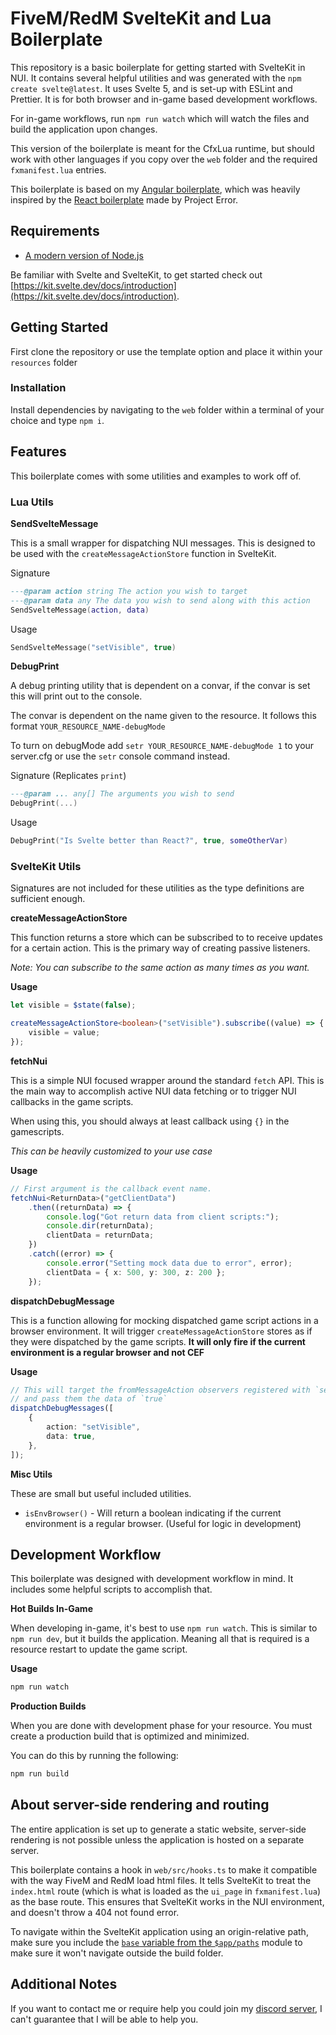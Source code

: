 # FiveM/RedM SvelteKit and Lua Boilerplate

This repository is a basic boilerplate for getting started with SvelteKit in NUI. It contains several helpful utilities and was generated with the `npm create svelte@latest`. It uses Svelte 5, and is set-up with ESLint and Prettier. It is for both browser and in-game based development workflows.

For in-game workflows, run `npm run watch` which will watch the files and build the application upon changes.

This version of the boilerplate is meant for the CfxLua runtime, but should work with other languages if you copy over the `web` folder and the required `fxmanifest.lua` entries.

This boilerplate is based on my [Angular boilerplate](https://github.com/r3ps4J/cfx-angular-boilerplate-lua), which was heavily inspired by the [React boilerplate](https://github.com/project-error/fivem-react-boilerplate-lua) made by Project Error.

## Requirements

-   [A modern version of Node.js](https://nodejs.org/en/)

Be familiar with Svelte and SvelteKit, to get started check out [https://kit.svelte.dev/docs/introduction](https://kit.svelte.dev/docs/introduction).

## Getting Started

First clone the repository or use the template option and place it within your `resources` folder

### Installation

Install dependencies by navigating to the `web` folder within a terminal of your choice and type `npm i`.

## Features

This boilerplate comes with some utilities and examples to work off of.

### Lua Utils

**SendSvelteMessage**

This is a small wrapper for dispatching NUI messages. This is designed to be used with the `createMessageActionStore` function in SvelteKit.

Signature

```lua
---@param action string The action you wish to target
---@param data any The data you wish to send along with this action
SendSvelteMessage(action, data)
```

Usage

```lua
SendSvelteMessage("setVisible", true)
```

**DebugPrint**

A debug printing utility that is dependent on a convar,
if the convar is set this will print out to the console.

The convar is dependent on the name given to the resource.
It follows this format `YOUR_RESOURCE_NAME-debugMode`

To turn on debugMode add `setr YOUR_RESOURCE_NAME-debugMode 1` to
your server.cfg or use the `setr` console command instead.

Signature (Replicates `print`)

```lua
---@param ... any[] The arguments you wish to send
DebugPrint(...)
```

Usage

```lua
DebugPrint("Is Svelte better than React?", true, someOtherVar)
```

### SvelteKit Utils

Signatures are not included for these utilities as the type definitions are sufficient enough.

**createMessageActionStore**

This function returns a store which can be subscribed to to receive updates for a certain action. This is the primary way of creating passive listeners.

_Note: You can subscribe to the same action as many times as you want._

**Usage**

```ts
let visible = $state(false);

createMessageActionStore<boolean>("setVisible").subscribe((value) => {
    visible = value;
});
```

**fetchNui**

This is a simple NUI focused wrapper around the standard `fetch` API. This is the main way to accomplish active NUI data fetching or to trigger NUI callbacks in the game scripts.

When using this, you should always at least callback using `{}` in the gamescripts.

_This can be heavily customized to your use case_

**Usage**

```ts
// First argument is the callback event name.
fetchNui<ReturnData>("getClientData")
    .then((returnData) => {
        console.log("Got return data from client scripts:");
        console.dir(returnData);
        clientData = returnData;
    })
    .catch((error) => {
        console.error("Setting mock data due to error", error);
        clientData = { x: 500, y: 300, z: 200 };
    });
```

**dispatchDebugMessage**

This is a function allowing for mocking dispatched game script actions in a browser environment. It will trigger `createMessageActionStore` stores as if they were dispatched by the game scripts. **It will only fire if the current environment is a regular browser and not CEF**

**Usage**

```ts
// This will target the fromMessageAction observers registered with `setVisible`
// and pass them the data of `true`
dispatchDebugMessages([
    {
        action: "setVisible",
        data: true,
    },
]);
```

**Misc Utils**

These are small but useful included utilities.

-   `isEnvBrowser()` - Will return a boolean indicating if the current
    environment is a regular browser. (Useful for logic in development)

## Development Workflow

This boilerplate was designed with development workflow in mind. It includes some helpful scripts to accomplish that.

**Hot Builds In-Game**

When developing in-game, it's best to use `npm run watch`. This is similar to `npm run dev`, but it builds the application. Meaning all that is required is a resource restart to update the game script.

**Usage**

```sh
npm run watch
```

**Production Builds**

When you are done with development phase for your resource. You must create a production build that is optimized and minimized.

You can do this by running the following:

```sh
npm run build
```

## About server-side rendering and routing

The entire application is set up to generate a static website, server-side rendering is not possible unless the application is hosted on a separate server.

This boilerplate contains a hook in `web/src/hooks.ts` to make it compatible with the way FiveM and RedM load html files. It tells SvelteKit to treat the `index.html` route (which is what is loaded as the `ui_page` in `fxmanifest.lua`) as the base route. This ensures that SvelteKit works in the NUI environment, and doesn't throw a 404 not found error.

To navigate within the SvelteKit application using an origin-relative path, make sure you include the [`base` variable from the `$app/paths`](https://kit.svelte.dev/docs/modules#$app-paths-base) module to make sure it won't navigate outside the build folder.

## Additional Notes

If you want to contact me or require help you could join my [discord server](https://discord.gg/bEWmBbg), I can't guarantee that I will be able to help you.
